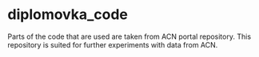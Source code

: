 # diplomovka_code

Parts of the code that are used are taken from ACN portal repository. This repository is suited for further experiments with data from ACN.
